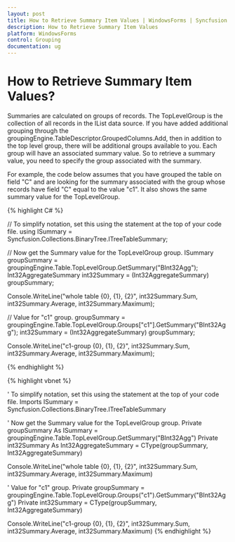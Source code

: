 ```yaml
---
layout: post
title: How to Retrieve Summary Item Values | WindowsForms | Syncfusion
description: How to Retrieve Summary Item Values
platform: WindowsForms
control: Grouping
documentation: ug
---
```


# How to Retrieve Summary Item Values?

Summaries are calculated on groups of records. The TopLevelGroup is the collection of all records in the IList data source. If you have added additional grouping through the groupingEngine.TableDescriptor.GroupedColumns.Add, then in addition to the top level group, there will be additional groups available to you. Each group will have an associated summary value. So to retrieve a summary value, you need to specify the group associated with the summary.

For example, the code below assumes that you have grouped the table on field "C" and are looking for the summary associated with the group whose records have field "C" equal to the value "c1". It also shows the same summary value for the TopLevelGroup.

{% highlight C# %}
 
// To simplify notation, set this using the statement at the top of your code file.
using ISummary = Syncfusion.Collections.BinaryTree.ITreeTableSummary;
    
// Now get the Summary value for the TopLevelGroup group.
ISummary groupSummary = groupingEngine.Table.TopLevelGroup.GetSummary("BInt32Agg");
Int32AggregateSummary int32Summary = (Int32AggregateSummary) groupSummary;
 
Console.WriteLine("whole table {0}, {1}, {2}", int32Summary.Sum, int32Summary.Average, int32Summary.Maximum);
       
// Value for "c1" group.
groupSummary = groupingEngine.Table.TopLevelGroup.Groups["c1"].GetSummary("BInt32Agg");
int32Summary = (Int32AggregateSummary) groupSummary;
 
Console.WriteLine("c1-group {0}, {1}, {2}", int32Summary.Sum, int32Summary.Average, int32Summary.Maximum);
 
{% endhighlight %}

{% highlight vbnet %}

 
' To simplify notation, set this using the statement at the top of your code file.
Imports ISummary = Syncfusion.Collections.BinaryTree.ITreeTableSummary
 
' Now get the Summary value for the TopLevelGroup group.
Private groupSummary As ISummary = groupingEngine.Table.TopLevelGroup.GetSummary("BInt32Agg")
Private int32Summary As Int32AggregateSummary = CType(groupSummary, Int32AggregateSummary)
 
Console.WriteLine("whole table {0}, {1}, {2}", int32Summary.Sum, int32Summary.Average, int32Summary.Maximum)
 
' Value for "c1" group.
Private groupSummary = groupingEngine.Table.TopLevelGroup.Groups("c1").GetSummary("BInt32Agg")
Private int32Summary = CType(groupSummary, Int32AggregateSummary)
 
Console.WriteLine("c1-group {0}, {1}, {2}", int32Summary.Sum, int32Summary.Average, int32Summary.Maximum)
{% endhighlight %}
